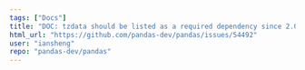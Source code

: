 ```yaml
---
tags: ["Docs"]
title: "DOC: tzdata should be listed as a required dependency since 2.0.0"
html_url: "https://github.com/pandas-dev/pandas/issues/54492"
user: "iansheng"
repo: "pandas-dev/pandas"
---
```


